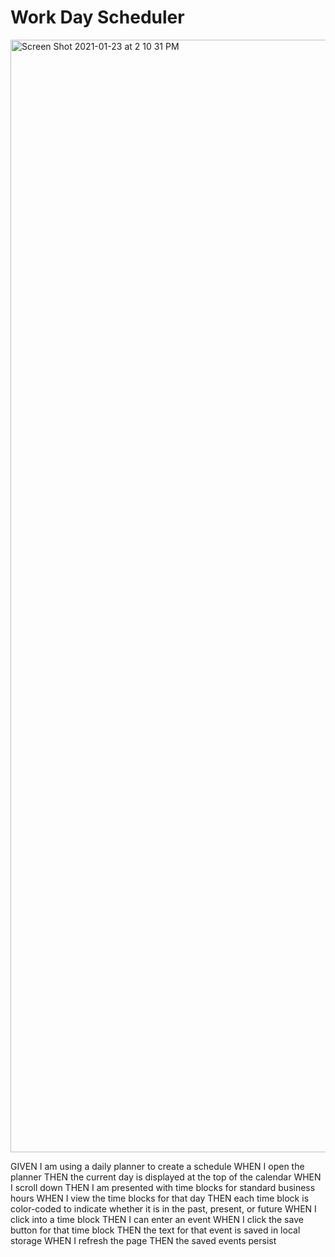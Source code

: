 # Work Day Scheduler 

<img width="1780" alt="Screen Shot 2021-01-23 at 2 10 31 PM" src="https://user-images.githubusercontent.com/70423368/105615360-cfe6ae80-5d84-11eb-8eee-2a4d8816a575.png">


GIVEN I am using a daily planner to create a schedule
WHEN I open the planner
THEN the current day is displayed at the top of the calendar
WHEN I scroll down
THEN I am presented with time blocks for standard business hours
WHEN I view the time blocks for that day
THEN each time block is color-coded to indicate whether it is in the past, present, or future
WHEN I click into a time block
THEN I can enter an event
WHEN I click the save button for that time block
THEN the text for that event is saved in local storage
WHEN I refresh the page
THEN the saved events persist
